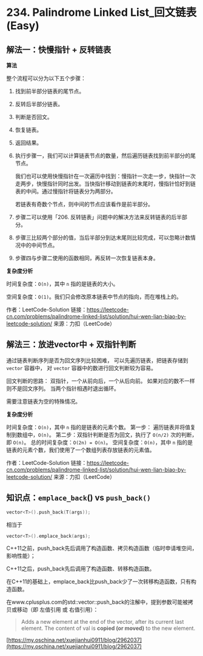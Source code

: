 # 234. Palindrome Linked List_回文链表 (Easy)


## 解法一：快慢指针 + 反转链表



**算法**

整个流程可以分为以下五个步骤：

1. 找到前半部分链表的尾节点。
2. 反转后半部分链表。
3. 判断是否回文。
4. 恢复链表。
5. 返回结果。



1. 执行步骤一，我们可以计算链表节点的数量，然后遍历链表找到前半部分的尾节点。

   我们也可以使用快慢指针在一次遍历中找到：慢指针一次走一步，快指针一次走两步，快慢指针同时出发。当快指针移动到链表的末尾时，慢指针恰好到链表的中间。通过慢指针将链表分为两部分。

   若链表有奇数个节点，则中间的节点应该看作是前半部分。

2. 步骤二可以使用「206. 反转链表」问题中的解决方法来反转链表的后半部分。

3. 步骤三比较两个部分的值，当后半部分到达末尾则比较完成，可以忽略计数情况中的中间节点。

4. 步骤四与步骤二使用的函数相同，再反转一次恢复链表本身。



**复杂度分析**

时间复杂度：`O(n)`，其中 `n` 指的是链表的大小。

空间复杂度：`O(1)`。我们只会修改原本链表中节点的指向，而在堆栈上的。



作者：LeetCode-Solution
链接：https://leetcode-cn.com/problems/palindrome-linked-list/solution/hui-wen-lian-biao-by-leetcode-solution/
来源：力扣（LeetCode）


## 解法三：放进vector中 + 双指针判断

通过链表判断序列是否为回文序列比较困难，
可以先遍历链表，把链表存储到 `vector` 容器中，
对 `vector` 容器中的数进行回文判断较为容易。

回文判断的思路：
双指针，一个从前向后，一个从后向前。
如果对应的数不一样则不是回文序列。
当两个指针相遇时退出循环。

需要注意链表为空的特殊情况。



**复杂度分析**

时间复杂度：`O(n)`，其中 `n` 指的是链表的元素个数。
第一步： 遍历链表并将值复制到数组中，`O(n)`。
第二步：双指针判断是否为回文，执行了 `O(n/2)` 次的判断，即 `O(n)`。
总的时间复杂度：`O(2n) = O(n)`。
空间复杂度：`O(n)`，其中 `n` 指的是链表的元素个数，我们使用了一个数组列表存放链表的元素值。

作者：LeetCode-Solution
链接：https://leetcode-cn.com/problems/palindrome-linked-list/solution/hui-wen-lian-biao-by-leetcode-solution/
来源：力扣（LeetCode）



## 知识点：`emplace_back`() vs `push_back()`

```cpp
vector<T>().push_back(T(args));
```

相当于

```cpp
vector<T>().emplace_back(args);
```

C++11之前，push_back先后调用了构造函数、拷贝构造函数（临时申请堆空间，影响性能）；

C++11之后，push_back先后调用了构造函数、转移构造函数。

在C++11的基础上，emplace_back比push_back少了一次转移构造函数，只有构造函数。

在www.cplusplus.com的std::vector::push_back的注解中，提到参数可能被拷贝或移动（即 左值引用 或 右值引用）：

> Adds a new element at the end of the vector, after its current last element. The content of val is **copied (or moved)** to the new element.

[https://my.oschina.net/xuejianhui0911/blog/2962037](https://my.oschina.net/xuejianhui0911/blog/2962037)

